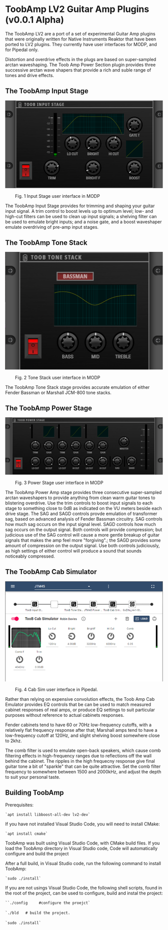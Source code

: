 # ToobAmp LV2 Guitar Amp Plugins (v0.0.1 Alpha)

The ToobAmp LV2 are a port of a set of experimental Guitar Amp plugins that were originally written for Native Instruments Reaktor that have been ported to LV2 plugins. They currently have user interfaces for MODP, and for Pipedal only.

Distortion and overdrive effects in the plugs are based on super-sampled arctan waveshaping. The Toob Amp Power Section plugin provides three successive arctan wave shapers that provide a rich and suble range of tones and drive effects.

## The ToobAmp Input Stage

![](src/ToobAmp.lv2/modgui/screenshot-toob-input-stage.png)

&nbsp;&nbsp;&nbsp;&nbsp;&nbsp;&nbsp;&nbsp;&nbsp;Fig. 1 Input Stage user interface in MODP

The ToobAmp Input Stage provides for trimming and shaping your guitar input signal.  A trim control to boost levels up to optimum level; low- and high-cut filters can be used to clean up input signals; a shelving filter can be used to emulate bright inputs; and a noise gate, and a boost waveshaper emulate overdriving of pre-amp input stages. 

## The ToobAmp Tone Stack

![ToobAmp in MODP](src/ToobAmp.lv2/modgui/screenshot-toob-tone-stack.png)

&nbsp;&nbsp;&nbsp;&nbsp;&nbsp;&nbsp;&nbsp;&nbsp;Fig. 2 Tone Stack user interface in MODP

The ToobAmp Tone Stack stage provides accurate emulation of either Fender Bassman or Marshall JCM-800 tone stacks.

## The ToobAmp Power Stage

![](src/ToobAmp.lv2/modgui/screenshot-toob-power-stage.png)

&nbsp;&nbsp;&nbsp;&nbsp;&nbsp;&nbsp;&nbsp;&nbsp;Fig. 3 Power Stage user interface in MODP


The ToobAmp Power Amp stage provides three consecutive super-sampled arctan waveshapers to provide anything from clean warm guitar tones to blistering overdrive. Use the trim controls to boost input signals to each stage to something close to 0dB as indicated on the VU meters beside each drive stage. The SAG and SAGD controls provde emulation of transformer sag, based on advanced analysis of Fender Bassman circuitry. SAG controls how much sag occurs on the input signal level. SAGD controls how much sag occurs on the output signal. Both controls will provide compression; but judicious use of the SAG control will cause a more gentle breakup of guitar signals that makes the amp feel more "forgiving".; the SAGD provides some amount of compression on the output signal. Use both controls judiciously, as high settings of either control will produce a sound that sounds noticeably compressed. 

## The ToobAmp Cab Simulator

![](Assets/CabSim.png)

&nbsp;&nbsp;&nbsp;&nbsp;&nbsp;&nbsp;&nbsp;&nbsp;Fig. 4 Cab Sim user interface in Pipedal.

Rather than relying on expensive convolution effects, the Toob Amp Cab Emulator provides EQ controls that be can be used to match measured cabinet responses of real amps, or produce EQ settings to suit particular purposes without reference to actual cabinets responses. 

Fender cabinets tend to have 60 or 70Hz low-frequency cutoffs, with a relatively flat frequency response after that; Marshall amps tend to have a low-frequency cutoff at 120Hz, and slight shelving boost somewhere close to 2khz. 

The comb filter is used to emulate open-back speakers, which cause comb filtering effects in high-frequency ranges due to reflections off the wall behind the cabinet.  The ripples in the high frequecny response give final guitar tone a bit of "sparkle" that can be quite attractive. Set the comb filter frequency to somewhere between 1500 and 2000kHz, and adjust the depth to suit your personal taste.


## Building ToobAmp

Prerequisites:

	`apt install libboost-all-dev lv2-dev`
	
If you have not installed Visual Studio Code, you will need to install CMake:

	`apt install cmake`

ToobAmp was built using Visual Studio Code, with CMake build files. If you load the ToobAmp directory in Visual Studio code, Code will automatically configure and build the project 

After a full build, in Visual Studio code, run the following command to install ToobAmp:

	`sudo ./install`
	
If you are not usings Visual Studio Code, the following shell scripts, found in the root of the project, can be used to configure, build and instal the project:

    ``./config     #configure the proejct`
   
    `./bld   # build the project.
    
    `sudo ./install`
   
